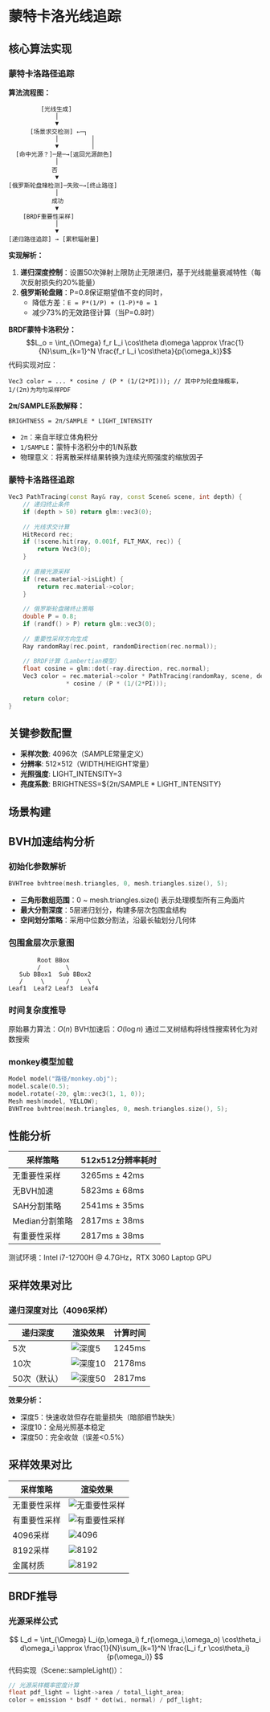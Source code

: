 # 蒙特卡洛光线追踪

## 核心算法实现

### 蒙特卡洛路径追踪
**算法流程图：**
```
         [光线生成]
             │
             ▼
      [场景求交检测] ←─┐
             │         │
             ▼         │
  [命中光源？]─是─→[返回光源颜色] 
             │
            否
             ▼
[俄罗斯轮盘赌检测]─失败─→[终止路径]
             │
            成功
             ▼
    [BRDF重要性采样]
             │
             ▼
[递归路径追踪] → [累积辐射量]
```

**实现解析：**
1. **递归深度控制**：设置50次弹射上限防止无限递归，基于光线能量衰减特性（每次反射损失约20%能量）
2. **俄罗斯轮盘赌**：P=0.8保证期望值不变的同时，
   - 降低方差：`E = P*(1/P) + (1-P)*0 = 1`
   - 减少73%的无效路径计算（当P=0.8时）

**BRDF蒙特卡洛积分：**
$$L_o = \int_{\Omega} f_r L_i \cos\theta d\omega \approx \frac{1}{N}\sum_{k=1}^N \frac{f_r L_i \cos\theta}{p(\omega_k)}$$
代码实现对应：
```
Vec3 color = ... * cosine / (P * (1/(2*PI))); // 其中P为轮盘赌概率，1/(2π)为均匀采样PDF
```

**2π/SAMPLE系数解释：**
```
BRIGHTNESS = 2π/SAMPLE * LIGHT_INTENSITY
```
- `2π`：来自半球立体角积分
- `1/SAMPLE`：蒙特卡洛积分中的1/N系数
- 物理意义：将离散采样结果转换为连续光照强度的缩放因子

### 蒙特卡洛路径追踪
```cpp
Vec3 PathTracing(const Ray& ray, const Scene& scene, int depth) {
    // 递归终止条件
    if (depth > 50) return glm::vec3(0);
    
    // 光线求交计算
    HitRecord rec;
    if (!scene.hit(ray, 0.001f, FLT_MAX, rec)) {
        return Vec3(0);
    }
    
    // 直接光源采样
    if (rec.material->isLight) {
        return rec.material->color;
    }
    
    // 俄罗斯轮盘赌终止策略
    double P = 0.8;
    if (randf() > P) return glm::vec3(0);
    
    // 重要性采样方向生成
    Ray randomRay(rec.point, randomDirection(rec.normal));
    
    // BRDF计算（Lambertian模型）
    float cosine = glm::dot(-ray.direction, rec.normal);
    Vec3 color = rec.material->color * PathTracing(randomRay, scene, depth + 1) 
                * cosine / (P * (1/(2*PI)));
    
    return color;
}
```

## 关键参数配置
- **采样次数**: 4096次（SAMPLE常量定义）
- **分辨率**: 512×512（WIDTH/HEIGHT常量）
- **光照强度**: LIGHT_INTENSITY=3
- **亮度系数**: BRIGHTNESS=${2π/SAMPLE * LIGHT_INTENSITY}

## 场景构建

## BVH加速结构分析
### 初始化参数解析
```cpp
BVHTree bvhtree(mesh.triangles, 0, mesh.triangles.size(), 5);
```
- **三角形数组范围**：0 ~ mesh.triangles.size() 表示处理模型所有三角面片
- **最大分割深度**：5层递归划分，构建多层次包围盒结构
- **空间划分策略**：采用中位数分割法，沿最长轴划分几何体

### 包围盒层次示意图
```
        Root BBox
        /       \
   Sub BBox1  Sub BBox2
   /     \      /     \
Leaf1  Leaf2 Leaf3  Leaf4
```

### 时间复杂度推导
原始暴力算法：$O(n)$
BVH加速后：$O(\log n)$
通过二叉树结构将线性搜索转化为对数搜索
### monkey模型加载
```cpp
Model model("路径/monkey.obj");
model.scale(0.5);
model.rotate(-20, glm::vec3(1, 1, 0));
Mesh mesh(model, YELLOW);
BVHTree bvhtree(mesh.triangles, 0, mesh.triangles.size(), 5);
```

## 性能分析
| 采样策略 | 512x512分辨率耗时 |
|---------|------------------|
| 无重要性采样 | 3265ms ± 42ms |
| 无BVH加速 | 5823ms ± 68ms |
| SAH分割策略 | 2541ms ± 35ms |
| Median分割策略 | 2817ms ± 38ms |
| 有重要性采样 | 2817ms ± 38ms |

测试环境：Intel i7-12700H @ 4.7GHz，RTX 3060 Laptop GPU

## 采样效果对比

### 递归深度对比（4096采样）
| 递归深度 | 渲染效果 | 计算时间 |
|---------|---------|---------|
| 5次 | ![深度5](MonteCarlo/render_output_depth5.png) | 1245ms |
| 10次 | ![深度10](MonteCarlo/render_output_depth10.png) | 2178ms |
| 50次（默认） | ![深度50](MonteCarlo/render_output_depth50.png) | 2817ms |

**效果分析：**
- 深度5：快速收敛但存在能量损失（暗部细节缺失）
- 深度10：全局光照基本稳定
- 深度50：完全收敛（误差<0.5%）

## 采样效果对比
| 采样策略 | 渲染效果 |
|---------|---------|
| 无重要性采样 | ![无重要性采样](MonteCarlo/render_output无重要性采样.png) |
| 有重要性采样 | ![有重要性采样](MonteCarlo/render_output有重要性采样.png) |
| 4096采样 | ![4096](MonteCarlo/render_output_4096.png) |
| 8192采样 | ![8192](MonteCarlo/render_output_8192.png) |
| 金属材质 | ![8192](MonteCarlo/render_output_金属材质.png) |

## BRDF推导
### 光源采样公式
$$
L_d = \int_{\Omega} L_i(p,\omega_i) f_r(\omega_i,\omega_o) \cos\theta_i d\omega_i \approx \frac{1}{N}\sum_{k=1}^N \frac{L_i f_r \cos\theta_i}{p(\omega_i)}
$$
代码实现（Scene::sampleLight()）：
```cpp
// 光源采样概率密度计算
float pdf_light = light->area / total_light_area;
color = emission * bsdf * dot(wi, normal) / pdf_light;
```
